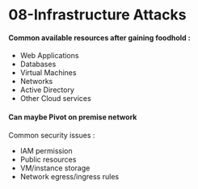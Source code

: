 # 08-Infrastructure Attacks

#### Common available resources after gaining foodhold :

* Web Applications
* Databases
* Virtual Machines
* Networks
* Active Directory
* Other Cloud services

#### Can maybe Pivot on premise network

Common security issues :

* IAM permission
* Public resources
* VM/instance storage
* Network egress/ingress rules

